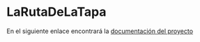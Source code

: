 # LaRutaDeLaTapa

En el siguiente enlace encontrará la [documentación del proyecto](https://lynares.github.io/IV-Proyecto/)
